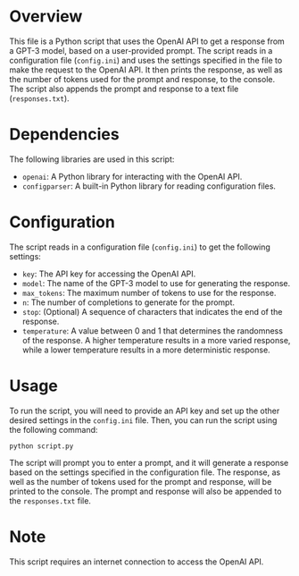 # Overview

This file is a Python script that uses the OpenAI API to get a response from a GPT-3 model, based on a user-provided prompt. The script reads in a configuration file (`config.ini`) and uses the settings specified in the file to make the request to the OpenAI API. It then prints the response, as well as the number of tokens used for the prompt and response, to the console. The script also appends the prompt and response to a text file (`responses.txt`).

# Dependencies

The following libraries are used in this script:

- `openai`: A Python library for interacting with the OpenAI API.
- `configparser`: A built-in Python library for reading configuration files.

# Configuration

The script reads in a configuration file (`config.ini`) to get the following settings:

- `key`: The API key for accessing the OpenAI API.
- `model`: The name of the GPT-3 model to use for generating the response.
- `max_tokens`: The maximum number of tokens to use for the response.
- `n`: The number of completions to generate for the prompt.
- `stop`: (Optional) A sequence of characters that indicates the end of the response.
- `temperature`: A value between 0 and 1 that determines the randomness of the response. A higher temperature results in a more varied response, while a lower temperature results in a more deterministic response.

# Usage

To run the script, you will need to provide an API key and set up the other desired settings in the `config.ini` file. Then, you can run the script using the following command:

```
python script.py
```

The script will prompt you to enter a prompt, and it will generate a response based on the settings specified in the configuration file. The response, as well as the number of tokens used for the prompt and response, will be printed to the console. The prompt and response will also be appended to the `responses.txt` file.

# Note

This script requires an internet connection to access the OpenAI API.
